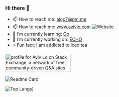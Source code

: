 ### Hi there 👋
- 📫 How to reach me: algo7@pm.me
- 📫 How to reach me: www.avivlo.com  ![Website](https://img.shields.io/website?down_message=OPSI&up_message=Online&url=https%3A%2F%2Fwww.avivlo.com)
- 🌱 I’m currently learning: [Go](https://golang.org/)
- 🔭 I’m currently working on: [ECHO](https://www.echo.place)
-  ⚡ Fun fact: I am addicted to iced tea

<a href="https://stackoverflow.com/users/9662626/aviv-lo"><img src="https://stackexchange.com/users/flair/12257466.png?theme=dark" width="208" height="58" alt="profile for Aviv Lo on Stack Exchange, a network of free, community-driven Q&amp;A sites" title="profile for Aviv Lo on Stack Exchange, a network of free, community-driven Q&amp;A sites"></a>

![Readme Card](https://github-readme-stats.vercel.app/api?username=algo7&show_icons=true&theme=radical)


![Top Langs](https://github-readme-stats.vercel.app/api/top-langs/?username=algo7&theme=radical))

<!--
**algo7/algo7** is a ✨ _special_ ✨ repository because its `README.md` (this file) appears on your GitHub profile.

Here are some ideas to get you started:


- 🌱 I’m currently learning ...
- 👯 I’m looking to collaborate on ...
- 🤔 I’m looking for help with ...
- 💬 Ask me about ...
- 😄 Pronouns: ...
- ⚡ Fun fact: ...
-->



